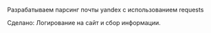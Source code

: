 Разрабатываем парсинг почты yandex с использованием requests

Сделано:
Логирование на сайт и сбор информации.

